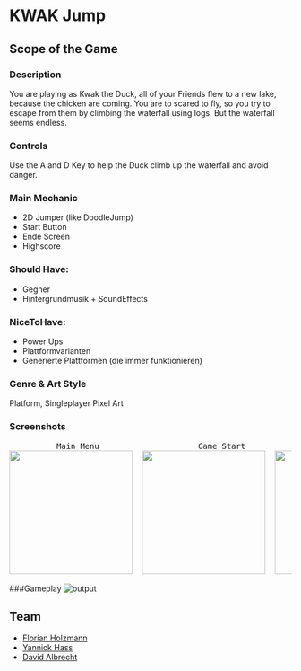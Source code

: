 # KWAK Jump

## Scope of the Game

### Description
 You are playing as Kwak the Duck, all of your Friends flew to a new lake, because the chicken are coming. You are to scared to fly, 
 so you try to escape from them by climbing the waterfall using logs. But the waterfall seems endless.


### Controls
 Use the A and D Key to help the Duck climb up the waterfall
 and avoid danger.

### Main Mechanic
* 2D Jumper (like DoodleJump)
* Start Button
* Ende Screen
* Highscore

### Should Have:
* Gegner
* Hintergrundmusik + SoundEffects

### NiceToHave: 
* Power Ups
* Plattformvarianten
* Generierte Plattformen (die immer funktionieren)

### Genre & Art Style
Platform, Singleplayer
Pixel Art

### Screenshots
<pre>          Main Menu                     Game Start                    Character(Kwak)                    Gameplay
<img src="https://user-images.githubusercontent.com/56965143/145547787-f81211cb-1f83-4b14-bebe-82bf574d51a8.PNG" width="220" height="220">  <img src="https://user-images.githubusercontent.com/56965143/145547791-200b6387-3dd2-4845-8499-132b011e8cef.PNG" width="220" height="220">  <img src="https://user-images.githubusercontent.com/56965143/145547780-10def926-e2ff-4141-94e1-b7461a569e9e.PNG" width="220" height="220">  <img src="https://user-images.githubusercontent.com/56965143/145547796-bec011b6-8494-4ada-8c9b-32ccf5d72d12.PNG" width="220" height="220"></pre>

###Gameplay
![output](https://user-images.githubusercontent.com/43883108/145641607-c6ea40c8-58e4-4be0-9c4e-71c517ee48df.gif)

## Team
* [Florian Holzmann](https://github.com/fwoodmann)
* [Yannick Hass](https://github.com/HassYannick)
* [David Albrecht](https://github.com/da-albrecht)
